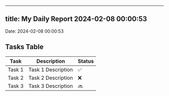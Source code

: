 
---
title: My Daily Report 2024-02-08 00:00:53
---

Date: 2024-02-08 00:00:53

## Tasks Table

| Task | Description | Status |
|------|-------------|--------|
| Task 1 | Task 1 Description | ✅ |
| Task 2 | Task 2 Description | ❌ |
| Task 3 | Task 3 Description | 🔜 |
